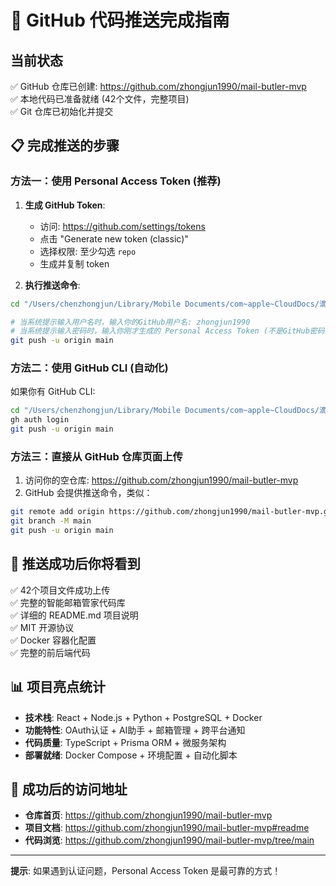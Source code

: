 # 🚀 GitHub 代码推送完成指南

## 当前状态
✅ GitHub 仓库已创建: https://github.com/zhongjun1990/mail-butler-mvp  
✅ 本地代码已准备就绪 (42个文件，完整项目)  
✅ Git 仓库已初始化并提交  

## 📋 完成推送的步骤

### 方法一：使用 Personal Access Token (推荐)

1. **生成 GitHub Token**:
   - 访问: https://github.com/settings/tokens
   - 点击 "Generate new token (classic)"
   - 选择权限: 至少勾选 `repo`
   - 生成并复制 token

2. **执行推送命令**:
```bash
cd "/Users/chenzhongjun/Library/Mobile Documents/com~apple~CloudDocs/滴恩沃/📧邮箱助手 Code/mail-butler-mvp"

# 当系统提示输入用户名时，输入你的GitHub用户名: zhongjun1990
# 当系统提示输入密码时，输入你刚才生成的 Personal Access Token (不是GitHub密码)
git push -u origin main
```

### 方法二：使用 GitHub CLI (自动化)

如果你有 GitHub CLI:
```bash
cd "/Users/chenzhongjun/Library/Mobile Documents/com~apple~CloudDocs/滴恩沃/📧邮箱助手 Code/mail-butler-mvp"
gh auth login
git push -u origin main
```

### 方法三：直接从 GitHub 仓库页面上传

1. 访问你的空仓库: https://github.com/zhongjun1990/mail-butler-mvp
2. GitHub 会提供推送命令，类似：
```bash
git remote add origin https://github.com/zhongjun1990/mail-butler-mvp.git
git branch -M main
git push -u origin main
```

## 🎯 推送成功后你将看到

✅ 42个项目文件成功上传  
✅ 完整的智能邮箱管家代码库  
✅ 详细的 README.md 项目说明  
✅ MIT 开源协议  
✅ Docker 容器化配置  
✅ 完整的前后端代码  

## 📊 项目亮点统计

- **技术栈**: React + Node.js + Python + PostgreSQL + Docker
- **功能特性**: OAuth认证 + AI助手 + 邮箱管理 + 跨平台通知
- **代码质量**: TypeScript + Prisma ORM + 微服务架构
- **部署就绪**: Docker Compose + 环境配置 + 自动化脚本

## 🔗 成功后的访问地址

- **仓库首页**: https://github.com/zhongjun1990/mail-butler-mvp
- **项目文档**: https://github.com/zhongjun1990/mail-butler-mvp#readme
- **代码浏览**: https://github.com/zhongjun1990/mail-butler-mvp/tree/main

---

**提示**: 如果遇到认证问题，Personal Access Token 是最可靠的方式！